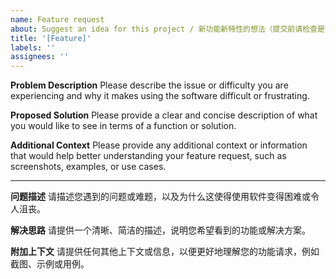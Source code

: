 ```yaml
---
name: Feature request
about: Suggest an idea for this project / 新功能新特性的想法（提交前请检查是否有重复 issues）
title: '[Feature]'
labels: ''
assignees: ''
---
```


**Problem Description**
Please describe the issue or difficulty you are experiencing and why it makes using the software difficult or frustrating.

**Proposed Solution**
Please provide a clear and concise description of what you would like to see in terms of a function or solution.

**Additional Context**
Please provide any additional context or information that would help better understanding your feature request, such as screenshots, examples, or use cases.

---

**问题描述**
请描述您遇到的问题或难题，以及为什么这使得使用软件变得困难或令人沮丧。

**解决思路**
请提供一个清晰、简洁的描述，说明您希望看到的功能或解决方案。

**附加上下文**
请提供任何其他上下文或信息，以便更好地理解您的功能请求，例如截图、示例或用例。